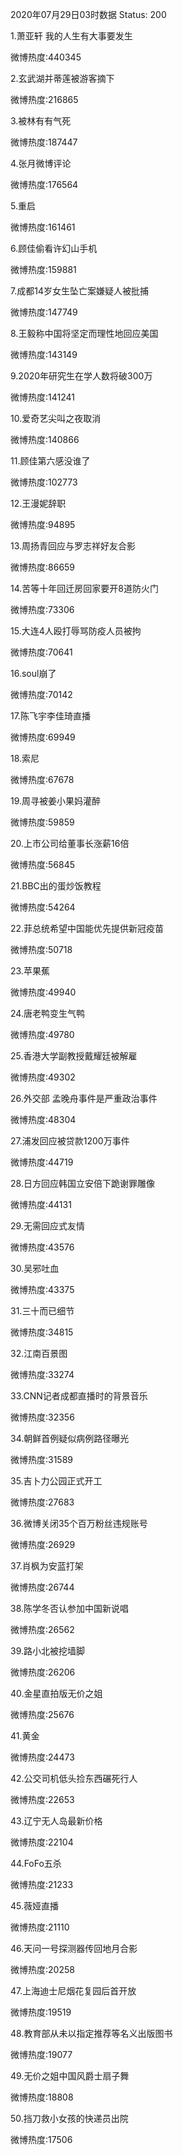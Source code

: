 2020年07月29日03时数据
Status: 200

1.萧亚轩 我的人生有大事要发生

微博热度:440345

2.玄武湖并蒂莲被游客摘下

微博热度:216865

3.被林有有气死

微博热度:187447

4.张月微博评论

微博热度:176564

5.重启

微博热度:161461

6.顾佳偷看许幻山手机

微博热度:159881

7.成都14岁女生坠亡案嫌疑人被批捕

微博热度:147749

8.王毅称中国将坚定而理性地回应美国

微博热度:143149

9.2020年研究生在学人数将破300万

微博热度:141241

10.爱奇艺尖叫之夜取消

微博热度:140866

11.顾佳第六感没谁了

微博热度:102773

12.王漫妮辞职

微博热度:94895

13.周扬青回应与罗志祥好友合影

微博热度:86659

14.苦等十年回迁房回家要开8道防火门

微博热度:73306

15.大连4人殴打辱骂防疫人员被拘

微博热度:70641

16.soul崩了

微博热度:70142

17.陈飞宇李佳琦直播

微博热度:69949

18.索尼

微博热度:67678

19.周寻被姜小果妈灌醉

微博热度:59859

20.上市公司给董事长涨薪16倍

微博热度:56845

21.BBC出的蛋炒饭教程

微博热度:54264

22.菲总统希望中国能优先提供新冠疫苗

微博热度:50718

23.苹果蕉

微博热度:49940

24.唐老鸭变生气鸭

微博热度:49780

25.香港大学副教授戴耀廷被解雇

微博热度:49302

26.外交部 孟晚舟事件是严重政治事件

微博热度:48304

27.浦发回应被贷款1200万事件

微博热度:44719

28.日方回应韩国立安倍下跪谢罪雕像

微博热度:44131

29.无需回应式友情

微博热度:43576

30.吴邪吐血

微博热度:43375

31.三十而已细节

微博热度:34815

32.江南百景图

微博热度:33274

33.CNN记者成都直播时的背景音乐

微博热度:32356

34.朝鲜首例疑似病例路径曝光

微博热度:31589

35.吉卜力公园正式开工

微博热度:27683

36.微博关闭35个百万粉丝违规账号

微博热度:26929

37.肖枫为安蓝打架

微博热度:26744

38.陈学冬否认参加中国新说唱

微博热度:26562

39.路小北被挖墙脚

微博热度:26206

40.金星直拍版无价之姐

微博热度:25676

41.黄金

微博热度:24473

42.公交司机低头捡东西碾死行人

微博热度:22653

43.辽宁无人岛最新价格

微博热度:22104

44.FoFo五杀

微博热度:21233

45.薇娅直播

微博热度:21110

46.天问一号探测器传回地月合影

微博热度:20258

47.上海迪士尼烟花复园后首开放

微博热度:19519

48.教育部从未以指定推荐等名义出版图书

微博热度:19077

49.无价之姐中国风爵士扇子舞

微博热度:18808

50.挡刀救小女孩的快递员出院

微博热度:17506

